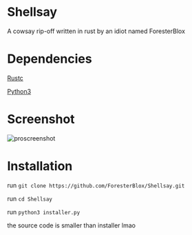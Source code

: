 # Shellsay
A cowsay rip-off written in rust by an idiot named ForesterBlox


# Dependencies

[Rustc](https://www.rust-lang.org)

[Python3](https://www.python.org)

# Screenshot

![proscreenshot](https://cdn.discordapp.com/attachments/648963701734506500/918860100842684466/Screen_Shot_2564-12-10_at_20.41.23.png)


# Installation

run `git clone https://github.com/ForesterBlox/Shellsay.git`

run `cd Shellsay`

run `python3 installer.py`


the source code is smaller than installer lmao

